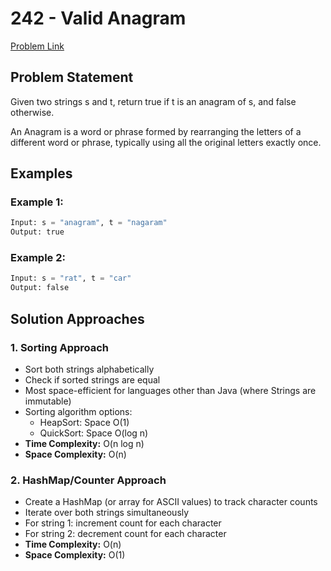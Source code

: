 # 242 - Valid Anagram

[Problem Link](https://leetcode.com/problems/valid-anagram/description/)

## Problem Statement

Given two strings s and t, return true if t is an anagram of s, and false otherwise.

An Anagram is a word or phrase formed by rearranging the letters of a different word or phrase, typically using all the original letters exactly once.

## Examples

### Example 1:
```python
Input: s = "anagram", t = "nagaram"
Output: true
```

### Example 2:
```python
Input: s = "rat", t = "car"
Output: false
```

## Solution Approaches

### 1. Sorting Approach
- Sort both strings alphabetically
- Check if sorted strings are equal
- Most space-efficient for languages other than Java (where Strings are immutable)
- Sorting algorithm options:
    - HeapSort: Space O(1)
    - QuickSort: Space O(log n)
- **Time Complexity:** O(n log n)
- **Space Complexity:** O(n)

### 2. HashMap/Counter Approach
- Create a HashMap (or array for ASCII values) to track character counts
- Iterate over both strings simultaneously
- For string 1: increment count for each character
- For string 2: decrement count for each character
- **Time Complexity:** O(n)
- **Space Complexity:** O(1)